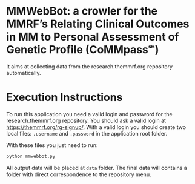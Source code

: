 # MMWebBot: a crowler for the MMRF’s Relating Clinical Outcomes in MM to Personal Assessment of Genetic Profile (CoMMpass℠)

It aims at collecting data from the research.themmrf.org repository automatically.

# Execution Instructions

To run this application you need a valid login and password for the research.themmrf.org repository. You should ask a valid login at https://themmrf.org/rg-signup/. With a valid login you should create two local files: `.username` and `.password` in the application root folder.

With these files you just need to run:

```python
python mmwebbot.py
```

All output data will be placed at `data` folder. The final data will contains a folder with direct correspondence to the repository menu.
